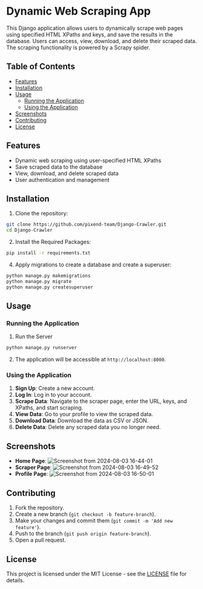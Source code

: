 # Dynamic Web Scraping App

This Django application allows users to dynamically scrape web pages using specified HTML XPaths and keys, and save the results in the database. Users can access, view, download, and delete their scraped data. The scraping functionality is powered by a Scrapy spider.

## Table of Contents
- [Features](#features)
- [Installation](#installation)
- [Usage](#usage)
  - [Running the Application](#running-the-application)
  - [Using the Application](#using-the-application)
- [Screenshots](#screenshots)
- [Contributing](#contributing)
- [License](#license)

## Features
- Dynamic web scraping using user-specified HTML XPaths
- Save scraped data to the database
- View, download, and delete scraped data
- User authentication and management


## Installation
1. Clone the repository:
```sh
git clone https://github.com/pixend-team/Django-Crawler.git
cd Django-Crawler
```
2. Install the Required Packages:
```sh
pip install -r requirements.txt
```

4. Apply migrations to create a database and create a superuser:
```sh
python manage.py makemigrations
python manage.py migrate
python manage.py createsuperuser
```

## Usage

### Running the Application
1. Run the Server
```sh
python manage.py runserver
```

2. The application will be accessible at `http://localhost:8000`.

### Using the Application
1. **Sign Up**: Create a new account.
2. **Log In**: Log in to your account.
3. **Scrape Data**: Navigate to the scraper page, enter the URL, keys, and XPaths, and start scraping.
4. **View Data**: Go to your profile to view the scraped data.
5. **Download Data**: Download the data as CSV or JSON.
6. **Delete Data**: Delete any scraped data you no longer need.

## Screenshots
- **Home Page**: ![Screenshot from 2024-08-03 16-44-01](https://github.com/user-attachments/assets/4014dee3-6fab-4679-9057-60f70236f35f)
- **Scraper Page**: ![Screenshot from 2024-08-03 16-49-52](https://github.com/user-attachments/assets/f95784d4-e702-49b6-94ed-6cf7208e7b12)
- **Profile Page**: ![Screenshot from 2024-08-03 16-50-01](https://github.com/user-attachments/assets/1b9033e4-56eb-4b04-af9b-a10e82cec568)


## Contributing
1. Fork the repository.
2. Create a new branch (`git checkout -b feature-branch`).
3. Make your changes and commit them (`git commit -m 'Add new feature'`).
4. Push to the branch (`git push origin feature-branch`).
5. Open a pull request.

## License
This project is licensed under the MIT License - see the [LICENSE](LICENSE) file for details.
